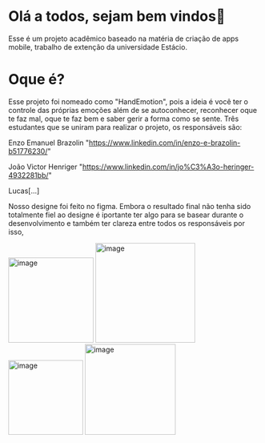 # Olá a todos, sejam bem vindos👋

Esse é um projeto acadêmico baseado na matéria de criação de apps mobile, trabalho de extenção da universidade Estácio. 

# Oque é?

Esse projeto foi nomeado como "HandEmotion", pois a ideia é você ter o controle das próprias emoções além de se autoconhecer, reconhecer oque te faz mal, oque te faz bem e saber gerir a forma como se sente.
Três estudantes que se uniram para realizar o projeto, os responsáveis são:
  
   
   Enzo Emanuel Brazolin "https://www.linkedin.com/in/enzo-e-brazolin-b51776230/"
   
   João Victor Henriger "https://www.linkedin.com/in/jo%C3%A3o-heringer-4932281bb/"
  

   Lucas[...]

Nosso designe foi feito no figma. Embora o resultado final não tenha sido totalmente fiel ao designe é iportante ter algo para se basear durante o desenvolvimento e também ter clareza entre todos os responsáveis por isso,


<img width="170" alt="image" src="https://github.com/user-attachments/assets/0746ec7e-b0d2-4aca-a567-0fc1b44ece1b">

<img width="199" alt="image" src="https://github.com/user-attachments/assets/79be4f1c-0657-4dc4-928f-69fea42fb778">

<img width="149" alt="image" src="https://github.com/user-attachments/assets/bf50af80-5d42-4061-9221-5f0280499b93">

<img width="181" alt="image" src="https://github.com/user-attachments/assets/b1639fa0-b1a3-42df-93a8-fe5d6b6649d8">



